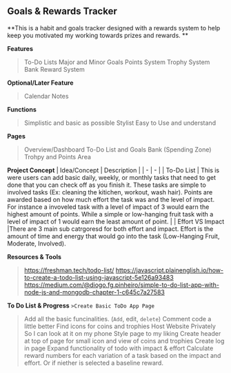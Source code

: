 ## Goals & Rewards Tracker

**This is a habit and goals tracker designed with a rewards system to help keep you motivated my working towards prizes and rewards. **

**Features**
> To-Do Lists
> Major and Minor Goals
> Points System
> Trophy System
> Bank
> Reward System

**Optional/Later Feature**
>Calendar
>Notes

**Functions**
> Simplistic and basic as possible
> Stylist
> Easy to Use and understand

**Pages**
> Overview/Dashboard
> To-Do List and Goals
> Bank (Spending Zone)
> Trohpy and Points Area

**Project Concept**
| Idea/Concept | Description |
| - | - |
| To-Do List | This is were users can add basic daily, weekly, or monthly tasks that need to get done that you can check off as you finish it. These tasks are simple to involved tasks (Ex: cleaning the kitichen, workout, wash hair). Points are awarded based on how much effort the task was and the level of impact. For instance a invoveled task with a level of impact of 3 would earn the highest amount of points. While a simple or low-hanging fruit task with a level of impact of 1 would earn the least amount of point. |
| Effort VS Impact |There are 3 main sub catrgoresd for both effort and impact. Effort is the amount of time and energy that would go into the task (Low-Hanging Fruit, Moderate, Involved).

**Resources & Tools**
> https://freshman.tech/todo-list/
> https://javascript.plainenglish.io/how-to-create-a-todo-list-using-javascript-5e126a93483
> https://medium.com/@diogo.fg.pinheiro/simple-to-do-list-app-with-node-js-and-mongodb-chapter-1-c645c7a27583
> 

**To Do List & Progress**
``>Create Basic ToDo App Page``
>Add all the basic funcinalities. (``Add``, edit, ``delete``)
>Comment code a little better
>Find icons for coins and trophies
>Host Website Privately So I can look at it on my phone
>Style page to my liking
>Create header at top of page for small icon and view of coins and trophies
>Create log in page
>Expand functionality of todo with impact & effort
>Calculate reward numbers for each variation of a task based on the impact and effort. Or if niether is selected a baseline reward. 
